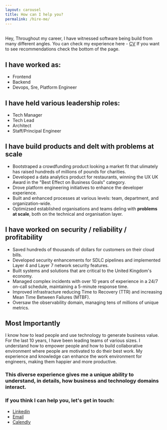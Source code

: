 ```yaml
---
layout: carousel
title: How can I help you?
permalink: /hire-me/
---
```

<br>
Hey, Throughout my career, I have witnessed software being build from many different angles.   
You can check my experience here - <a href="/cv.pdf">CV</a>  
If you want  to see recommendations check the bottom of the page.
 
## I have worked as:
- Frontend 
- Backend 
- Devops, Sre, Platform Engineer

## I have held various leadership roles: 
- Tech Manager
- Tech Lead
- Architect 
- Staff/Principal Engineer

## I have build products and delt with problems at scale
- Bootstraped a crowdfunding product looking a market fit that ulimately has raised hundreds of millions of pounds for charities.
- Developed a data analytics product for restaurants, winning the UX UK Award in the "Best Effect on Business Goals" category.
- Drove platform engineering initiatives to enhance the developer experience.
- Built and enhanced processes at various levels: team, department, and organization-wide.
- Optimizsed established organisations and teams deling with **problems at scale**, both on the technical and organisation layer. 

## I have worked on security / reliability / profitability
- Saved hundreds of thousands of dollars for customers on their cloud bills.
- Developed security enhancements for SDLC pipelines and implemented Layer 4 and Layer 7 network security features.
- Built systems and solutions that are critical to the United Kingdom's economy.
- Managed complex incidents with over 10 years of experience in a 24/7 on-call schedule, maintaining a 5-minute response time.
- Improved infrastracture reducing Time to Recovery (TTR) and increasing Mean Time Between Failures (MTBF).
- Oversaw the observability domain, managing tens of millions of unique metrics.

## Most Importantly
I know how to lead people and use technology to generate business value. For the last 10 years, I have been leading teams of various sizes. I understand how to empower people and how to build collaborative environment where people are motivated to do their best work. My experience and knowledge can enhance the work environment for engineers, making them happier and more productive.

### This diverse experience gives me a unique ability to understand, in details, how business and technology domains interact.

###  If you think I can help you, let's get in touch:
- [Linkedin](https://www.linkedin.com/in/michalfranc1/)
- [Email](mailto:michal.franc@live.com)
- [Calendly](https://calendly.com/michal-franc)
